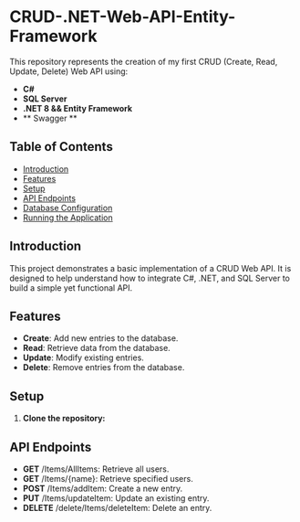 # CRUD-.NET-Web-API-Entity-Framework

This repository represents the creation of my first CRUD (Create, Read, Update, Delete) Web API using:

- **C#**
- **SQL Server**
- **.NET 8 && Entity Framework**
- ** Swagger **

## Table of Contents

- [Introduction](#introduction)
- [Features](#features)
- [Setup](#setup)
- [API Endpoints](#api-endpoints)
- [Database Configuration](#database-configuration)
- [Running the Application](#running-the-application)


## Introduction

This project demonstrates a basic implementation of a CRUD Web API. It is designed to help understand how to integrate C#, .NET, and SQL Server to build a simple yet functional API.

## Features

- **Create**: Add new entries to the database.
- **Read**: Retrieve data from the database.
- **Update**: Modify existing entries.
- **Delete**: Remove entries from the database.

## Setup

1. **Clone the repository:**

## API Endpoints

- **GET** /Items/AllItems: Retrieve all users.
- **GET** /Items/{name}: Retrieve specified users.
- **POST** /Items/addItem: Create a new entry.
- **PUT** /Items/updateItem: Update an existing entry.
- **DELETE** /delete/Items/deleteItem: Delete an entry.
